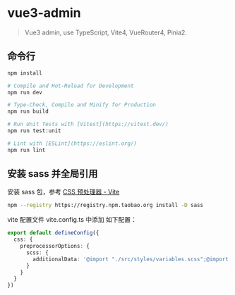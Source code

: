 # vue3-admin

> Vue3 admin, use TypeScript, Vite4, VueRouter4, Pinia2.

## 命令行
```sh
npm install

# Compile and Hot-Reload for Development
npm run dev

# Type-Check, Compile and Minify for Production
npm run build

# Run Unit Tests with [Vitest](https://vitest.dev/)
npm run test:unit

# Lint with [ESLint](https://eslint.org/)
npm run lint
```

## 安装 sass 并全局引用
安装 sass 包，参考 [CSS 预处理器 - Vite](https://cn.vitejs.dev/guide/features.html#css-pre-processors)
```sh
npm --registry https://registry.npm.taobao.org install -D sass
```

vite 配置文件 vite.config.ts 中添加 如下配置：
```ts
export default defineConfig({
  css: {
    preprocessorOptions: {
      scss: {
        additionalData: '@import "./src/styles/variables.scss";@import "./src/styles/mixin.scss";'
      }
    }
  }
})
```

